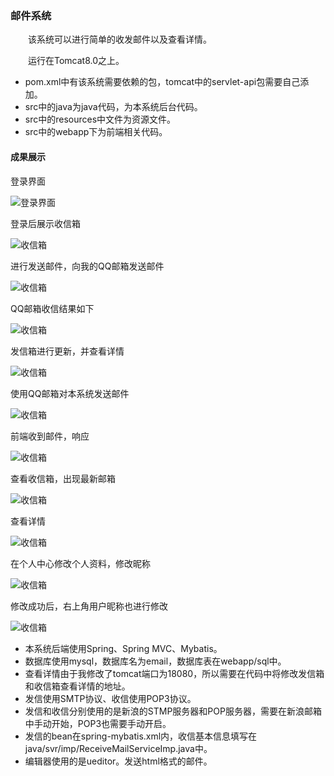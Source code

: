 ### **邮件系统**

&#8195;&#8195;该系统可以进行简单的收发邮件以及查看详情。

&#8195;&#8195;运行在Tomcat8.0之上。

- pom.xml中有该系统需要依赖的包，tomcat中的servlet-api包需要自己添加。
- src中的java为java代码，为本系统后台代码。
- src中的resources中文件为资源文件。
- src中的webapp下为前端相关代码。

#### **成果展示**

登录界面

![登录界面](https://github.com/yangliu0/myEmail/blob/master/src/main/webapp/img/1.png)

登录后展示收信箱

![收信箱](https://github.com/yangliu0/myEmail/blob/master/src/main/webapp/img/2.png)

进行发送邮件，向我的QQ邮箱发送邮件

![收信箱](https://github.com/yangliu0/myEmail/blob/master/src/main/webapp/img/3.png)

QQ邮箱收信结果如下

![收信箱](https://github.com/yangliu0/myEmail/blob/master/src/main/webapp/img/4.png)

发信箱进行更新，并查看详情

![收信箱](https://github.com/yangliu0/myEmail/blob/master/src/main/webapp/img/5.png)

使用QQ邮箱对本系统发送邮件

![收信箱](https://github.com/yangliu0/myEmail/blob/master/src/main/webapp/img/6.png)

前端收到邮件，响应

![收信箱](https://github.com/yangliu0/myEmail/blob/master/src/main/webapp/img/7.png)

查看收信箱，出现最新邮箱

![收信箱](https://github.com/yangliu0/myEmail/blob/master/src/main/webapp/img/8.png)

查看详情

![收信箱](https://github.com/yangliu0/myEmail/blob/master/src/main/webapp/img/9.png)

在个人中心修改个人资料，修改昵称

![收信箱](https://github.com/yangliu0/myEmail/blob/master/src/main/webapp/img/10.png)

修改成功后，右上角用户昵称也进行修改

![收信箱](https://github.com/yangliu0/myEmail/blob/master/src/main/webapp/img/11.png)

- 本系统后端使用Spring、Spring MVC、Mybatis。
- 数据库使用mysql，数据库名为email，数据库表在webapp/sql中。
- 查看详情由于我修改了tomcat端口为18080，所以需要在代码中将修改发信箱和收信箱查看详情的地址。
- 发信使用SMTP协议、收信使用POP3协议。
- 发信和收信分别使用的是新浪的STMP服务器和POP服务器，需要在新浪邮箱中手动开始，POP3也需要手动开启。
- 发信的bean在spring-mybatis.xml内，收信基本信息填写在java/svr/imp/ReceiveMailServiceImp.java中。
- 编辑器使用的是ueditor。发送html格式的邮件。